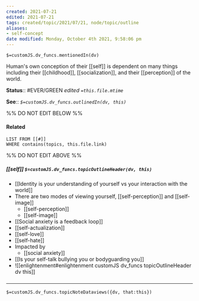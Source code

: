 ```yaml
---
created: 2021-07-21
edited: 2021-07-21
tags: created/topic/2021/07/21, node/topic/outline
aliases:
- self-concept
date modified: Monday, October 4th 2021, 9:58:06 pm
---
```

`$=customJS.dv_funcs.mentionedIn(dv)`

 Human's own conception of their [[self]] is dependent on many things including their [[childhood]], [[socialization]], and their [[perception]] of the world.
 
**Status**:: #EVER/GREEN
*edited `=this.file.mtime`*

**See**::
*`$=customJS.dv_funcs.outlinedIn(dv, this)`*

%% DO NOT EDIT BELOW %%
#### Related 
```dataview
LIST FROM [[#]]
WHERE contains(topics, this.file.link)
```
%% DO NOT EDIT ABOVE %%
##### [[self]] `$=customJS.dv_funcs.topicOutlineHeader(dv, this)`
- [[Identity is your understanding of yourself vs your interaction with the world]]
- There are two modes of viewing yourself, [[self-perception]] and [[self-image]]
	- [[self-perception]]
	- [[self-image]]
- [[Social anxiety is a feedback loop]]
- [[self-actualization]]
- [[self-love]]
- [[self-hate]]
- Impacted by
	- [[social anxiety]]
- [[Is your self-talk bullying you or bodyguarding you]]
- ![[enlightenment#enlightenment customJS dv_funcs topicOutlineHeader dv this]]
### <hr class="dataviews"/>

`$=customJS.dv_funcs.topicNoteDataviews({dv, that:this})`
